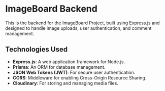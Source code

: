 # ImageBoard Backend

This is the backend for the ImageBoard Project, built using Express.js and designed to handle image uploads, user authentication, and comment management.

## Technologies Used

- **Express.js**: A web application framework for Node.js.
- **Prisma**: An ORM for database management.
- **JSON Web Tokens (JWT)**: For secure user authentication.
- **CORS**: Middleware for enabling Cross-Origin Resource Sharing.
- **Cloudinary**: For storing and managing media files.